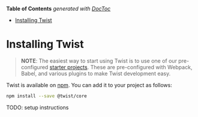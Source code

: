 <!-- START doctoc generated TOC please keep comment here to allow auto update -->
<!-- DON'T EDIT THIS SECTION, INSTEAD RE-RUN doctoc TO UPDATE -->
**Table of Contents**  *generated with [DocToc](https://github.com/thlorenz/doctoc)*

- [Installing Twist](#installing-twist)

<!-- END doctoc generated TOC please keep comment here to allow auto update -->

# Installing Twist

> **NOTE**: The easiest way to start using Twist is to use one of our pre-configured [starter projects](./starter-projects.md). These are pre-configured with Webpack, Babel, and various plugins to make Twist development easy.

Twist is available on [npm](https://www.npmjs.com/package/@twist/core). You can add it to your project as follows:

```bash
npm install --save @twist/core
```

TODO: setup instructions
